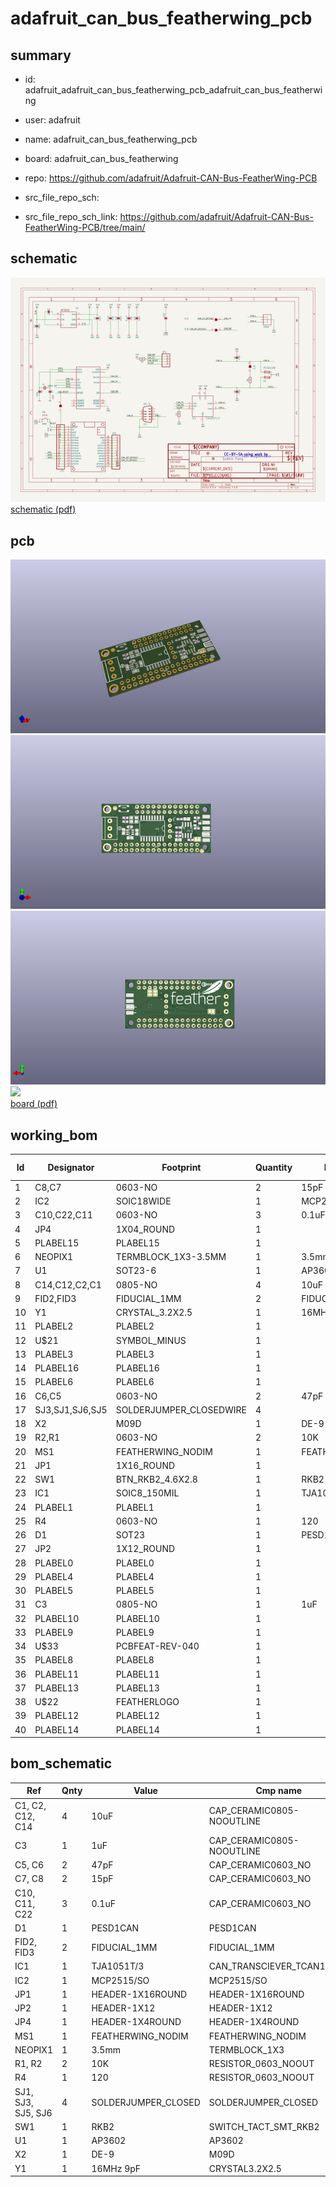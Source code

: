 # adafruit_can_bus_featherwing_pcb
 
## summary 
* id: adafruit_adafruit_can_bus_featherwing_pcb_adafruit_can_bus_featherwing
* user: adafruit
* name: adafruit_can_bus_featherwing_pcb
* board: adafruit_can_bus_featherwing
* repo: https://github.com/adafruit/Adafruit-CAN-Bus-FeatherWing-PCB



* src_file_repo_sch: 
* src_file_repo_sch_link: https://github.com/adafruit/Adafruit-CAN-Bus-FeatherWing-PCB/tree/main/

## schematic  
![](working_schematic_600.png)  
[schematic (pdf)](working_schematic.pdf)  

## pcb  
![](working_3d_600.png) 
![](working_3d_front_600.png)  
![](working_3d_back_600.png)  
![](working_600.png)  
[board (pdf)](working.pdf)  

## working_bom
| Id | Designator | Footprint | Quantity | Designation | Supplier and ref |  | None | 
| --- | --- | --- | --- | --- | --- | --- | --- | 
| 1 | C8,C7 | 0603-NO | 2 | 15pF |  |  | [''] | 
| 2 | IC2 | SOIC18WIDE | 1 | MCP2515/SO |  |  | [''] | 
| 3 | C10,C22,C11 | 0603-NO | 3 | 0.1uF |  |  | [''] | 
| 4 | JP4 | 1X04_ROUND | 1 |  |  |  | [''] | 
| 5 | PLABEL15 | PLABEL15 | 1 |  |  |  | [''] | 
| 6 | NEOPIX1 | TERMBLOCK_1X3-3.5MM | 1 | 3.5mm |  |  | [''] | 
| 7 | U1 | SOT23-6 | 1 | AP3602 |  |  | [''] | 
| 8 | C14,C12,C2,C1 | 0805-NO | 4 | 10uF |  |  | [''] | 
| 9 | FID2,FID3 | FIDUCIAL_1MM | 2 | FIDUCIAL_1MM |  |  | [''] | 
| 10 | Y1 | CRYSTAL_3.2X2.5 | 1 | 16MHz 9pF |  |  | [''] | 
| 11 | PLABEL2 | PLABEL2 | 1 |  |  |  | [''] | 
| 12 | U$21 | SYMBOL_MINUS | 1 |  |  |  | [''] | 
| 13 | PLABEL3 | PLABEL3 | 1 |  |  |  | [''] | 
| 14 | PLABEL16 | PLABEL16 | 1 |  |  |  | [''] | 
| 15 | PLABEL6 | PLABEL6 | 1 |  |  |  | [''] | 
| 16 | C6,C5 | 0603-NO | 2 | 47pF |  |  | [''] | 
| 17 | SJ3,SJ1,SJ6,SJ5 | SOLDERJUMPER_CLOSEDWIRE | 4 |  |  |  | [''] | 
| 18 | X2 | M09D | 1 | DE-9 |  |  | [''] | 
| 19 | R2,R1 | 0603-NO | 2 | 10K |  |  | [''] | 
| 20 | MS1 | FEATHERWING_NODIM | 1 | FEATHERWING_NODIM |  |  | [''] | 
| 21 | JP1 | 1X16_ROUND | 1 |  |  |  | [''] | 
| 22 | SW1 | BTN_RKB2_4.6X2.8 | 1 | RKB2 |  |  | [''] | 
| 23 | IC1 | SOIC8_150MIL | 1 | TJA1051T/3 |  |  | [''] | 
| 24 | PLABEL1 | PLABEL1 | 1 |  |  |  | [''] | 
| 25 | R4 | 0603-NO | 1 | 120 |  |  | [''] | 
| 26 | D1 | SOT23 | 1 | PESD1CAN |  |  | [''] | 
| 27 | JP2 | 1X12_ROUND | 1 |  |  |  | [''] | 
| 28 | PLABEL0 | PLABEL0 | 1 |  |  |  | [''] | 
| 29 | PLABEL4 | PLABEL4 | 1 |  |  |  | [''] | 
| 30 | PLABEL5 | PLABEL5 | 1 |  |  |  | [''] | 
| 31 | C3 | 0805-NO | 1 | 1uF |  |  | [''] | 
| 32 | PLABEL10 | PLABEL10 | 1 |  |  |  | [''] | 
| 33 | PLABEL9 | PLABEL9 | 1 |  |  |  | [''] | 
| 34 | U$33 | PCBFEAT-REV-040 | 1 |  |  |  | [''] | 
| 35 | PLABEL8 | PLABEL8 | 1 |  |  |  | [''] | 
| 36 | PLABEL11 | PLABEL11 | 1 |  |  |  | [''] | 
| 37 | PLABEL13 | PLABEL13 | 1 |  |  |  | [''] | 
| 38 | U$22 | FEATHERLOGO | 1 |  |  |  | [''] | 
| 39 | PLABEL12 | PLABEL12 | 1 |  |  |  | [''] | 
| 40 | PLABEL14 | PLABEL14 | 1 |  |  |  | [''] | 


## bom_schematic
| Ref | Qnty | Value | Cmp name | Footprint | Description | Vendor | DNP | 
| --- | --- | --- | --- | --- | --- | --- | --- | 
| C1, C2, C12, C14 | 4 | 10uF | CAP_CERAMIC0805-NOOUTLINE | working:0805-NO |  |  |  | 
| C3 | 1 | 1uF | CAP_CERAMIC0805-NOOUTLINE | working:0805-NO |  |  |  | 
| C5, C6 | 2 | 47pF | CAP_CERAMIC0603_NO | working:0603-NO |  |  |  | 
| C7, C8 | 2 | 15pF | CAP_CERAMIC0603_NO | working:0603-NO |  |  |  | 
| C10, C11, C22 | 3 | 0.1uF | CAP_CERAMIC0603_NO | working:0603-NO |  |  |  | 
| D1 | 1 | PESD1CAN | PESD1CAN | working:SOT23 |  |  |  | 
| FID2, FID3 | 2 | FIDUCIAL_1MM | FIDUCIAL_1MM | working:FIDUCIAL_1MM |  |  |  | 
| IC1 | 1 | TJA1051T/3 | CAN_TRANSCIEVER_TCAN1051V | working:SOIC8_150MIL |  |  |  | 
| IC2 | 1 | MCP2515/SO | MCP2515/SO | working:SOIC18WIDE |  |  |  | 
| JP1 | 1 | HEADER-1X16ROUND | HEADER-1X16ROUND | working:1X16_ROUND |  |  |  | 
| JP2 | 1 | HEADER-1X12 | HEADER-1X12 | working:1X12_ROUND |  |  |  | 
| JP4 | 1 | HEADER-1X4ROUND | HEADER-1X4ROUND | working:1X04_ROUND |  |  |  | 
| MS1 | 1 | FEATHERWING_NODIM | FEATHERWING_NODIM | working:FEATHERWING_NODIM |  |  |  | 
| NEOPIX1 | 1 | 3.5mm | TERMBLOCK_1X3 | working:TERMBLOCK_1X3-3.5MM |  |  |  | 
| R1, R2 | 2 | 10K | RESISTOR_0603_NOOUT | working:0603-NO |  |  |  | 
| R4 | 1 | 120 | RESISTOR_0603_NOOUT | working:0603-NO |  |  |  | 
| SJ1, SJ3, SJ5, SJ6 | 4 | SOLDERJUMPER_CLOSED | SOLDERJUMPER_CLOSED | working:SOLDERJUMPER_CLOSEDWIRE |  |  |  | 
| SW1 | 1 | RKB2 | SWITCH_TACT_SMT_RKB2 | working:BTN_RKB2_4.6X2.8 |  |  |  | 
| U1 | 1 | AP3602 | AP3602 | working:SOT23-6 |  |  |  | 
| X2 | 1 | DE-9 | M09D | working:M09D |  |  |  | 
| Y1 | 1 | 16MHz 9pF | CRYSTAL3.2X2.5 | working:CRYSTAL_3.2X2.5 |  |  |  | 




